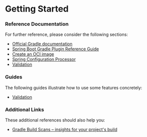 # Getting Started

### Reference Documentation
For further reference, please consider the following sections:

* [Official Gradle documentation](https://docs.gradle.org)
* [Spring Boot Gradle Plugin Reference Guide](https://docs.spring.io/spring-boot/docs/3.0.4-SNAPSHOT/gradle-plugin/reference/html/)
* [Create an OCI image](https://docs.spring.io/spring-boot/docs/3.0.4-SNAPSHOT/gradle-plugin/reference/html/#build-image)
* [Spring Configuration Processor](https://docs.spring.io/spring-boot/docs/3.0.4-SNAPSHOT/reference/htmlsingle/#appendix.configuration-metadata.annotation-processor)
* [Validation](https://docs.spring.io/spring-boot/docs/3.0.4-SNAPSHOT/reference/htmlsingle/#io.validation)

### Guides
The following guides illustrate how to use some features concretely:

* [Validation](https://spring.io/guides/gs/validating-form-input/)

### Additional Links
These additional references should also help you:

* [Gradle Build Scans – insights for your project's build](https://scans.gradle.com#gradle)

